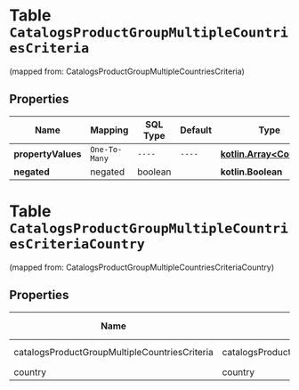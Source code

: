 
# Table `CatalogsProductGroupMultipleCountriesCriteria`
(mapped from: CatalogsProductGroupMultipleCountriesCriteria)

## Properties
Name | Mapping | SQL Type | Default | Type | Description | Notes
---- | ------- | -------- | ------- | ---- | ----------- | -----
**propertyValues** | `One-To-Many` | `----` | `----`  | [**kotlin.Array&lt;Country&gt;**](Country.md) |  | 
**negated** | negated | boolean |  | **kotlin.Boolean** |  |  [optional]


# **Table `CatalogsProductGroupMultipleCountriesCriteriaCountry`**
(mapped from: CatalogsProductGroupMultipleCountriesCriteriaCountry)

## Properties
Name | Mapping | SQL Type | Default | Type | Description | Notes
---- | ------- | -------- | ------- | ---- | ----------- | -----
catalogsProductGroupMultipleCountriesCriteria | catalogsProductGroupMultipleCountriesCriteria | long | | kotlin.Long | Primary Key | *one*
country | country | long | | kotlin.Long | Foreign Key | *many*




